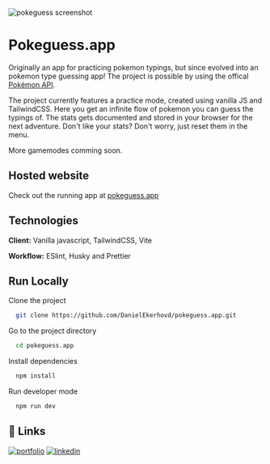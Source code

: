 ![pokeguess screenshot](https://github.com/user-attachments/assets/b0a835a6-0b2f-4f67-b906-2e7d50d62092)


# Pokeguess.app

Originally an app for practicing pokemon typings, but since evolved into an pokemon type guessing app! The project is possible by using the offical [Pokémon API](https://pokeapi.co/).

The project currently features a practice mode, created using vanilla JS and TailwindCSS.
Here you get an infinite flow of pokemon you can guess the typings of. The stats gets documented and stored in your browser for the next adventure. Don't like your stats? Don't worry, just reset them in the menu.

More gamemodes comming soon.

## Hosted website

Check out the running app at [pokeguess.app](https://pokeguess.app/)

## Technologies

**Client:** Vanilla javascript, TailwindCSS, Vite

**Workflow:** ESlint, Husky and Prettier

## Run Locally

Clone the project

```bash
  git clone https://github.com/DanielEkerhovd/pokeguess.app.git
```

Go to the project directory

```bash
  cd pokeguess.app
```

Install dependencies

```bash
  npm install
```

Run developer mode

```bash
  npm run dev
```

## 🔗 Links

[![portfolio](https://img.shields.io/badge/my_portfolio-000?style=for-the-badge&logo=ko-fi&logoColor=white)](https://danielekerhovd.com/)
[![linkedin](https://img.shields.io/badge/linkedin-0A66C2?style=for-the-badge&logo=linkedin&logoColor=white)](https://www.linkedin.com/in/daniel-ekerhovd/)
